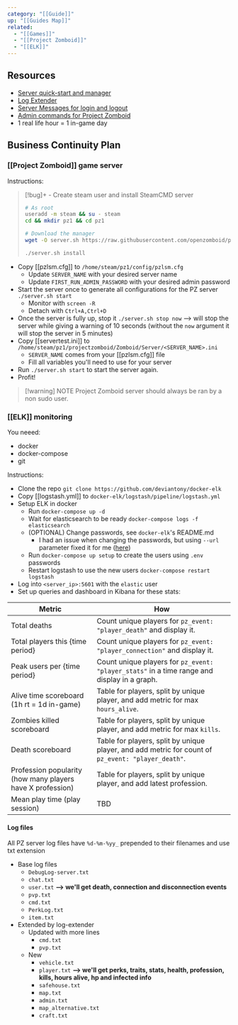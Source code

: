 ```yaml
---
category: "[[Guide]]"
up: "[[Guides Map]]"
related:
  - "[[Games]]"
  - "[[Project Zomboid]]"
  - "[[ELK]]"
---
```

## Resources
- [Server quick-start and manager](https://github.com/openzomboid/pzlsm)
- [Log Extender](https://github.com/openzomboid/log-extender)
- [Server Messages for login and logout](https://steamcommunity.com/sharedfiles/filedetails/?id=2759895539)
- [Admin commands for Project Zomboid](https://help.akliz.net/docs/admin-commands-for-project-zomboid)
- 1 real life hour = 1 in-game day
## Business Continuity Plan
### [[Project Zomboid]] game server
Instructions:

> [!bug]+ - Create steam user and install SteamCMD server
> 
> ```bash
> # As root
> useradd -m steam && su - steam
> cd && mkdir pz1 && cd pz1
> 
> # Download the manager
> wget -O server.sh https://raw.githubusercontent.com/openzomboid/pzlsm/master/server.sh && chmod +x server.sh
> 
> ./server.sh install
> ```

- Copy [[pzlsm.cfg]] to `/home/steam/pz1/config/pzlsm.cfg`
	- Update `SERVER_NAME` with your desired server name
	- Update `FIRST_RUN_ADMIN_PASSWORD` with your desired admin password
- Start the server once to generate all configurations for the PZ server `./server.sh start`
	- Monitor with `screen -R`
	- Detach with `Ctrl+A,Ctrl+D`
- Once the server is fully up, stop it `./server.sh stop now` --> will stop the server while giving a warning of 10 seconds (without the `now` argument it will stop the server in 5 minutes)
- Copy  [[servertest.ini]] to `/home/steam/pz1/projectzomboid/Zomboid/Server/<SERVER_NAME>.ini`
	- `SERVER_NAME` comes from your [[pzlsm.cfg]] file
	- Fill all variables you'll need to use for your server
- Run `./server.sh start` to start the server again.
- Profit!

> [!warning] NOTE
> Project Zomboid server should always be ran by a non sudo user.
### [[ELK]] monitoring
You neeed:
- docker
- docker-compose
- git

Instructions:
-  Clone the repo `git clone https://github.com/deviantony/docker-elk`
-  Copy [[logstash.yml]] to `docker-elk/logstash/pipeline/logstash.yml`
- Setup ELK in docker
	- Run `docker-compose up -d`
	-  Wait for elasticsearch to be ready `docker-compose logs -f elasticsearch`
	- (OPTIONAL) Change passwords, see `docker-elk`'s README.md
		- I had an issue when changing the passwords, but using `--url` parameter fixed it for me ([here](https://github.com/deviantony/docker-elk/issues/956#issue-2094478592)) 
	- Run `docker-compose up setup` to create the users using `.env` passwords
	- Restart logstash to use the new users `docker-compose restart logstash`
- Log into `<server_ip>:5601` with the `elastic` user
- Set up queries and dashboard in Kibana for these stats:

| Metric | How |
| ---- | ---- |
| Total deaths | Count unique players for `pz_event: "player_death"` and display it. |
| Total players this {time period} | Count unique players for `pz_event: "player_connection"` and display it. |
| Peak users per {time period} | Count unique players for `pz_event: "player_stats"` in a time range and display in a graph. |
| Alive time scoreboard (1h rt = 1d in-game) | Table for players, split by unique player, and add metric for max `hours_alive`. |
| Zombies killed scoreboard | Table for players, split by unique player, and add metric for max `kills`. |
| Death scoreboard | Table for players, split by unique player, and add metric for count of `pz_event: "player_death"`. |
| Profession popularity (how many players have X profession) | Table for players, split by unique player, and add latest profession. |
| Mean play time (play session) | TBD |
#### Log files
All PZ server log files have `%d-%m-%yy_` prepended to their filenames and use txt extension
- Base log files
	- `DebugLog-server.txt`
	- `chat.txt`
	- `user.txt` **--> we'll get death, connection and disconnection events**
	- `pvp.txt`
	- `cmd.txt`
	- `PerkLog.txt`
	- `item.txt`
-  Extended by log-extender
	- Updated with more lines
		- `cmd.txt`
		- `pvp.txt`
	- New
		- `vehicle.txt`
		- `player.txt` **--> we'll get perks, traits, stats, health, profession, kills, hours alive, hp and infected info**
		- `safehouse.txt`
		- `map.txt`
		- `admin.txt`
		- `map_alternative.txt`
		- `craft.txt`
